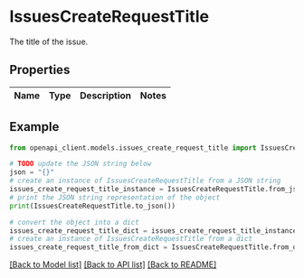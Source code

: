 # IssuesCreateRequestTitle

The title of the issue.

## Properties

Name | Type | Description | Notes
------------ | ------------- | ------------- | -------------

## Example

```python
from openapi_client.models.issues_create_request_title import IssuesCreateRequestTitle

# TODO update the JSON string below
json = "{}"
# create an instance of IssuesCreateRequestTitle from a JSON string
issues_create_request_title_instance = IssuesCreateRequestTitle.from_json(json)
# print the JSON string representation of the object
print(IssuesCreateRequestTitle.to_json())

# convert the object into a dict
issues_create_request_title_dict = issues_create_request_title_instance.to_dict()
# create an instance of IssuesCreateRequestTitle from a dict
issues_create_request_title_from_dict = IssuesCreateRequestTitle.from_dict(issues_create_request_title_dict)
```
[[Back to Model list]](../README.md#documentation-for-models) [[Back to API list]](../README.md#documentation-for-api-endpoints) [[Back to README]](../README.md)


